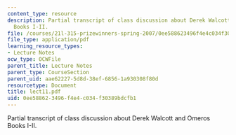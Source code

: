 ```yaml
---
content_type: resource
description: Partial transcript of class discussion about Derek Walcott and Omeros
  Books I-II.
file: /courses/21l-315-prizewinners-spring-2007/0ee588623496f4e4c034f30389bdcfb1_lect11.pdf
file_type: application/pdf
learning_resource_types:
- Lecture Notes
ocw_type: OCWFile
parent_title: Lecture Notes
parent_type: CourseSection
parent_uid: aae62227-5d8d-38ef-6856-1a930308f80d
resourcetype: Document
title: lect11.pdf
uid: 0ee58862-3496-f4e4-c034-f30389bdcfb1
---
```

Partial transcript of class discussion about Derek Walcott and Omeros Books I-II.

